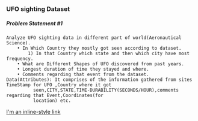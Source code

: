 ### UFO sighting Dataset
[https://www.kaggle.com/NUFORC/ufo-sightings/downloads/ufo-sightings.zip]: (https://www.kaggle.com/NUFORC/ufo-sightings/downloads/ufo-sightings.zip)
##### Problem Statement #1
	Analyze UFO sighting data in different part of world(Aeronautical Science).
		• In Which Country they mostly got seen according to dataset.
			1) In that Country which state and then which city have most frequency.
		• What are Different Shapes of UFO discovered from past years.
		• Longest duration of time they stayed and where.
		• Comments regarding that event from the dataset.
	Data(Attributes): It comprises of the information gathered from sites TimeStamp for UFO ,Country where it got
			  seen,CITY,STATE,TIME-DURABILITY(SECONDS/HOUR),comments regarding that Event,Coordinates(for
			  location) etc.
[I'm an inline-style link](https://www.google.com)

